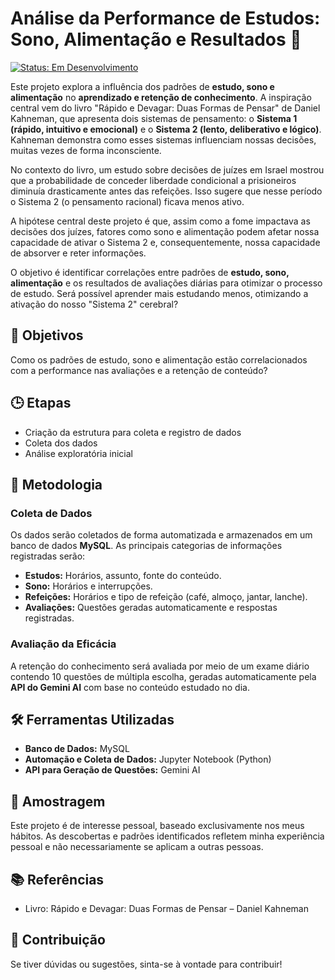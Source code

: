 # Análise da Performance de Estudos: Sono, Alimentação e Resultados 🚀

[![Status: Em Desenvolvimento](https://img.shields.io/badge/Status-Em%20Desenvolvimento-yellow)](https://shields.io)

Este projeto explora a influência dos padrões de **estudo, sono e alimentação** no **aprendizado e retenção de conhecimento**. A inspiração central vem do livro "Rápido e Devagar: Duas Formas de Pensar" de Daniel Kahneman, que apresenta dois sistemas de pensamento: o **Sistema 1 (rápido, intuitivo e emocional)** e o **Sistema 2 (lento, deliberativo e lógico)**. Kahneman demonstra como esses sistemas influenciam nossas decisões, muitas vezes de forma inconsciente.

No contexto do livro, um estudo sobre decisões de juízes em Israel mostrou que a probabilidade de conceder liberdade condicional a prisioneiros diminuía drasticamente antes das refeições. Isso sugere que nesse período o Sistema 2 (o pensamento racional) ficava menos ativo.

A hipótese central deste projeto é que, assim como a fome impactava as decisões dos juízes, fatores como sono e alimentação podem afetar nossa capacidade de ativar o Sistema 2 e, consequentemente, nossa capacidade de absorver e reter informações.

O objetivo é identificar correlações entre padrões de **estudo, sono, alimentação** e os resultados de avaliações diárias para otimizar o processo de estudo. Será possível aprender mais estudando menos, otimizando a ativação do nosso "Sistema 2" cerebral?

## 🎯 Objetivos

Como os padrões de estudo, sono e alimentação estão correlacionados com a performance nas avaliações e a retenção de conteúdo?

## 🕒 Etapas

*   Criação da estrutura para coleta e registro de dados
*   Coleta dos dados
*   Análise exploratória inicial

## 📝 Metodologia

### Coleta de Dados

Os dados serão coletados de forma automatizada e armazenados em um banco de dados **MySQL**. As principais categorias de informações registradas serão:

*   **Estudos:** Horários, assunto, fonte do conteúdo.
*   **Sono:** Horários e interrupções.
*   **Refeições:** Horários e tipo de refeição (café, almoço, jantar, lanche).
*   **Avaliações:** Questões geradas automaticamente e respostas registradas.

### Avaliação da Eficácia

A retenção do conhecimento será avaliada por meio de um exame diário contendo 10 questões de múltipla escolha, geradas automaticamente pela **API do Gemini AI** com base no conteúdo estudado no dia.

## 🛠️ Ferramentas Utilizadas

*   **Banco de Dados:** MySQL
*   **Automação e Coleta de Dados:** Jupyter Notebook (Python)
*   **API para Geração de Questões:** Gemini AI

## 🎯 Amostragem

Este projeto é de interesse pessoal, baseado exclusivamente nos meus hábitos. As descobertas e padrões identificados refletem minha experiência pessoal e não necessariamente se aplicam a outras pessoas.

## 📚 Referências

*   Livro: Rápido e Devagar: Duas Formas de Pensar – Daniel Kahneman

## 🤝 Contribuição

Se tiver dúvidas ou sugestões, sinta-se à vontade para contribuir!
